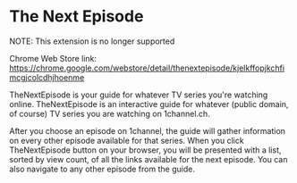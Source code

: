 The Next Episode
================

NOTE: This extension is no longer supported

Chrome Web Store link: https://chrome.google.com/webstore/detail/thenextepisode/kjelkffopjkchfimcgjcolcdhjhoenme

TheNextEpisode is your guide for whatever TV series you're watching online.
TheNextEpisode is an interactive guide for whatever (public domain, of course) TV series you are watching on 1channel.ch. 

After you choose an episode on 1channel, the guide will gather information on every other episode available for that series. When you click TheNextEpisode button on your browser, you will be presented with a list, sorted by view count, of all the links available for the next episode. You can also navigate to any other episode from the guide.

